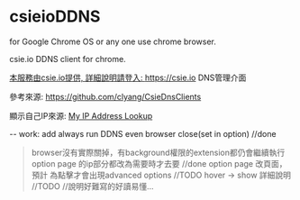 <h1>csieioDDNS </h1>

for Google Chrome OS or any one use chrome browser.

csie.io DDNS client for chrome.

<a href="https://csie.io">本服務由csie.io提供, 詳細說明請登入: https://csie.io DNS管理介面</a>

參考來源: <a href="https://github.com/clyang/CsieDnsClients">https://github.com/clyang/CsieDnsClients</a>

顯示自己IP來源: <a href="http://www.hostip.info">My IP Address Lookup</a>

--
work:
add always run DDNS even browser close(set in option) //done
>browser沒有實際關掉，有background權限的extension都仍會繼續執行
option page 的ip部分都改為需要時才去要 //done
option page 改頁面，預計
>為點擊才會出現advanced options //TODO
>hover -> show 詳細說明    //TODO     //說明好難寫的好讀易懂...

